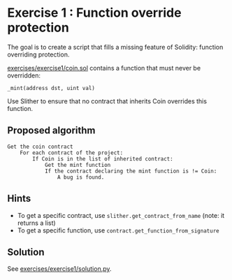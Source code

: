 # Exercise 1 : Function override protection

The goal is to create a script that fills a missing feature of Solidity:
function overriding protection.

[exercises/exercise1/coin.sol](exercises/exercise1/coin.sol) contains a function
that must never be overridden:

```solidity
_mint(address dst, uint val)
```

Use Slither to ensure that no contract that inherits Coin overrides this
function.

## Proposed algorithm

```
Get the coin contract
    For each contract of the project:
        If Coin is in the list of inherited contract:
            Get the mint function
            If the contract declaring the mint function is != Coin:
                A bug is found.
```

## Hints

- To get a specific contract, use `slither.get_contract_from_name` (note: it
  returns a list)
- To get a specific function, use `contract.get_function_from_signature`

## Solution

See [exercises/exercise1/solution.py](exercises/exercise1/solution.py).
